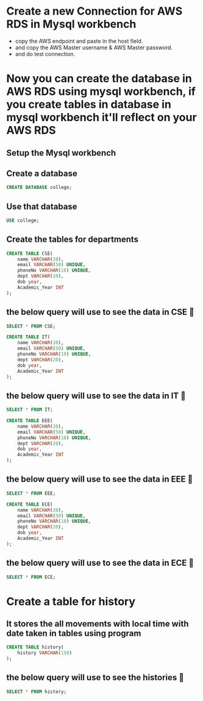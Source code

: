 # Create a new Connection for AWS RDS in Mysql workbench
- copy the AWS endpoint and paste in the host field.
- and copy the AWS Master username & AWS Master password.
- and do test connection.

# Now you can create the database in AWS RDS using mysql workbench, if you create tables in database in mysql workbench it'll reflect on your AWS RDS 
## Setup the Mysql workbench

## Create a database
```sql
CREATE DATABASE college;
```

## Use that database
```sql
USE college;
```

## Create the tables for departments
```sql
CREATE TABLE CSE(
    name VARCHAR(20),
    email VARCHAR(50) UNIQUE,
    phoneNo VARCHAR(10) UNIQUE,
    dept VARCHAR(20),
    dob year,
    Academic_Year INT
);
```
## the below query will use to see the data in CSE 🔽
```sql
SELECT * FROM CSE;
```

```sql
CREATE TABLE IT(
    name VARCHAR(20),
    email VARCHAR(50) UNIQUE,
    phoneNo VARCHAR(10) UNIQUE,
    dept VARCHAR(20),
    dob year,
    Academic_Year INT
);
```

## the below query will use to see the data in IT 🔽
```sql
SELECT * FROM IT;
```

```sql
CREATE TABLE EEE(
    name VARCHAR(20),
    email VARCHAR(50) UNIQUE,
    phoneNo VARCHAR(10) UNIQUE,
    dept VARCHAR(20),
    dob year,
    Academic_Year INT
);
```

## the below query will use to see the data in EEE 🔽
```sql
SELECT * FROM EEE;
```

```sql
CREATE TABLE ECE(
    name VARCHAR(20),
    email VARCHAR(50) UNIQUE,
    phoneNo VARCHAR(10) UNIQUE,
    dept VARCHAR(20),
    dob year,
    Academic_Year INT
);
```
## the below query will use to see the data in ECE 🔽
```sql
SELECT * FROM ECE;
```

# Create a table for history 
## It stores the all movements with local time with date taken in tables using program  
```sql
CREATE TABLE history(
    history VARCHAR(150)
);
```
## the below query will use to see the histories 🔽
```sql
SELECT * FROM history;
```
